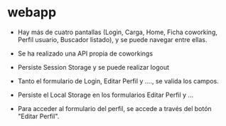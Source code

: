 # webapp
- Hay más de cuatro pantallas (Login, Carga, Home, Ficha coworking, Perfil usuario, Buscador listado), y se puede navegar entre ellas.

- Se ha realizado una API propia de coworkings

- Persiste Session Storage y se puede realizar logout

- Tanto el formulario de Login, Editar Perfil y ...., se valida los campos.

- Persiste el Local Storage en los formularios Editar Perfil y ...

- Para acceder al formulario del perfil, se accede a través del botón "Editar Perfil".
